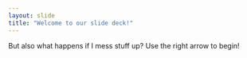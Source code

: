 ```yaml
---
layout: slide
title: "Welcome to our slide deck!"
---
```

But also what happens if I mess stuff up?
Use the right arrow to begin!
